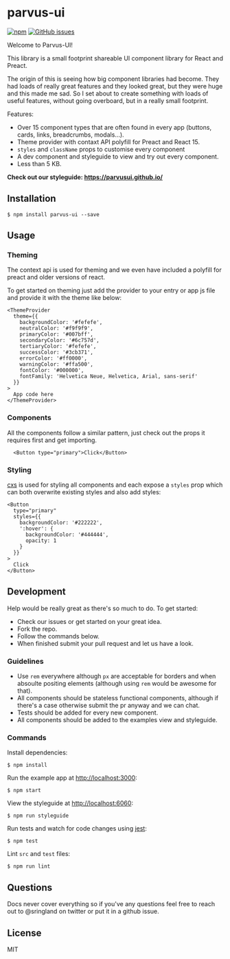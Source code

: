 # parvus-ui
[![npm](https://img.shields.io/npm/v/parvus-ui.svg)](https://www.npmjs.com/package/parvus-ui)
[![GitHub issues](https://img.shields.io/github/issues/rnglnd/parvus-ui.svg)](https://github.com/rnglnd/parvus-ui/issues)

Welcome to Parvus-UI!

This library is a small footprint shareable UI component library for React and Preact.

The origin of this is seeing how big component libraries had become. They had loads of really great features and they looked great, but they were huge and this made me sad. So I set about to create something with loads of useful features, without going overboard, but in a really small footprint.

Features:
- Over 15 component types that are often found in every app (buttons, cards, links, breadcrumbs, modals...).
- Theme provider with contaxt API polyfill for Preact and React 15.
- `styles` and `className` props to customise every component
- A dev component and styleguide to view and try out every component.
- Less than 5 KB.

**Check out our styleguide: https://parvusui.github.io/**

## Installation

```
$ npm install parvus-ui --save
```

## Usage

### Theming
The context api is used for theming and we even have included a polyfill for preact and older versions of react.

To get started on theming just add the provider to your entry or app js file and provide it with the theme like below:

```
<ThemeProvider
  theme={{
    backgroundColor: '#fefefe',
    neutralColor: '#f9f9f9',
    primaryColor: '#007bff',
    secondaryColor: '#6c757d',
    tertiaryColor: '#fefefe',
    successColor: '#3cb371',
    errorColor: '#ff0000',
    warningColor: '#ffa500',
    fontColor: '#000000',
    fontFamily: 'Helvetica Neue, Helvetica, Arial, sans-serif'
  }}
>
  App code here
</ThemeProvider>
```

### Components
All the components follow a similar pattern, just check out the props it requires first and get importing.

```
  <Button type="primary">Click</Button>
```

### Styling
[cxs](https://github.com/cxs-css/cxs) is used for styling all components and each expose a `styles` prop which can both overwrite existing styles and also add styles:

```
<Button
  type="primary"
  styles={{
    backgroundColor: '#222222',
    ':hover': {
      backgroundColor: '#444444',
      opacity: 1
    }
  }}
>
  Click
</Button>
```

## Development

Help would be really great as there's so much to do. To get started:
- Check our issues or get started on your great idea.
- Fork the repo.
- Follow the commands below.
- When finished submit your pull request and let us have a look.

### Guidelines
- Use `rem` everywhere although `px` are acceptable for borders and when absoulte positing elements (although using `rem` would be awesome for that).
- All components should be stateless functional components, although if there's a case otherwise submit the pr anyway and we can chat.
- Tests should be added for every new component.
- All components should be added to the examples view and styleguide.

### Commands
Install dependencies:

```
$ npm install
```

Run the example app at [http://localhost:3000](http://localhost:3000):

```
$ npm start
```

View the styleguide at [http://localhost:6060](http://localhost:6060):

```
$ npm run styleguide
```

Run tests and watch for code changes using [jest](https://github.com/facebook/jest):

```
$ npm test
```

Lint `src` and `test` files:

```
$ npm run lint
```

## Questions

Docs never cover everything so if you've any questions feel free to reach out to @sringland on twitter or put it in a github issue.

## License

MIT
